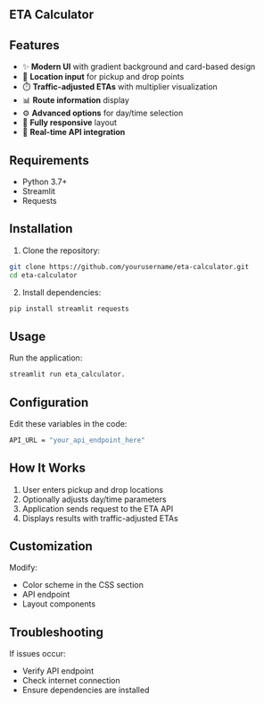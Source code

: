 ## ETA Calculator
## Features
- ✨ **Modern UI** with gradient background and card-based design
- 📍 **Location input** for pickup and drop points
- ⏱️ **Traffic-adjusted ETAs** with multiplier visualization
- 📊 **Route information** display
- ⚙️ **Advanced options** for day/time selection
- 📱 **Fully responsive** layout
- 🔄 **Real-time API integration**
## Requirements
- Python 3.7+
- Streamlit
- Requests
## Installation
1. Clone the repository:
```bash
git clone https://github.com/yourusername/eta-calculator.git
cd eta-calculator 
```
2. Install dependencies:
```bash 
pip install streamlit requests
```
## Usage
Run the application:
```bash
streamlit run eta_calculator.
```
## Configuration
Edit these variables in the code:
```bash
API_URL = "your_api_endpoint_here"
```
## How It Works
1. User enters pickup and drop locations
2. Optionally adjusts day/time parameters
3. Application sends request to the ETA API
4. Displays results with traffic-adjusted ETAs

## Customization
Modify:

- Color scheme in the CSS section
- API endpoint
- Layout components

## Troubleshooting
If issues occur:

- Verify API endpoint
- Check internet connection
- Ensure dependencies are installed
